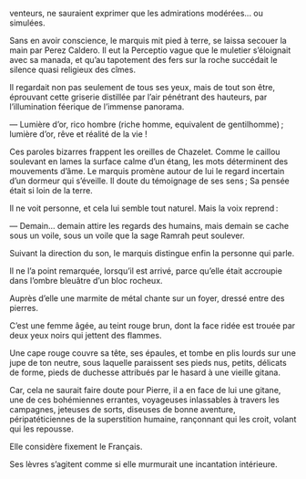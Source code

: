 venteurs, ne sauraient exprimer que les admirations modérées... ou simulées.

Sans en avoir conscience, le marquis mit pied à terre, se laissa secouer la main par Perez Caldero. Il eut la Perceptio vague que le muletier s’éloignait avec sa manada, et qu’au tapotement des fers sur la roche succédait le silence quasi religieux des cîmes.

Il regardait non pas seulement de tous ses yeux, mais de tout son être, éprouvant cette griserie distillée par l’air pénétrant des hauteurs, par l’illumination féerique de l’immense panorama.

— Lumière d’or, rico hombre (riche homme, equivalent de gentilhomme) ; 
lumière d’or, rêve et réalité de la vie !

Ces paroles bizarres frappent les oreilles de Chazelet. Comme le caillou
soulevant en lames la surface calme d’un étang, les mots déterminent des
mouvements d’âme. Le marquis promène autour de lui le regard incertain
d’un dormeur qui s’éveille. Il doute du témoignage de ses sens ; Sa pensée
était si loin de la terre.

Il ne voit personne, et cela lui semble tout naturel. Mais la voix reprend :

— Demain... demain attire les regards des humains, mais demain se cache sous un voile, sous un voile que la sage Ramrah peut soulever.

Suivant la direction du son, le marquis distingue enfin la personne qui
parle.

Il ne l’a point remarquée, lorsqu’il est arrivé, parce qu’elle était accroupie dans l’ombre bleuâtre d’un bloc rocheux.

Auprès d’elle une marmite de métal chante sur un foyer, dressé entre
des pierres.

C’est une femme âgée, au teint rouge brun, dont la face ridée est trouée
par deux yeux noirs qui jettent des flammes.

Une cape rouge couvre sa tête, ses épaules, et tombe en plis lourds sur
une jupe de ton neutre, sous laquelle paraissent ses pieds nus, petits,
délicats de forme, pieds de duchesse attribués par le hasard à une vieille gitana.

Car, cela ne saurait faire doute pour Pierre, il a en face de lui une gitane,
une de ces bohémiennes errantes, voyageuses inlassables à travers les
campagnes, jeteuses de sorts, diseuses de bonne aventure, péripatéticiennes
de la superstition humaine, rançonnant qui les croit, volant qui les repousse.

Elle considère fixement le Français.

Ses lèvres s’agitent comme si elle murmurait une incantation intérieure.


